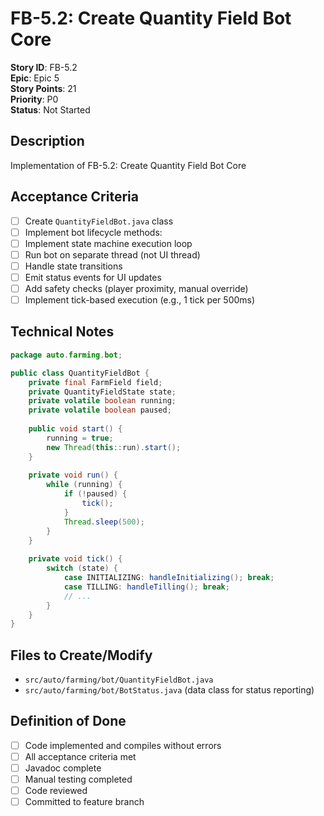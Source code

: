 # FB-5.2: Create Quantity Field Bot Core

**Story ID**: FB-5.2  
**Epic**: Epic 5  
**Story Points**: 21  
**Priority**: P0  
**Status**: Not Started  

## Description
Implementation of FB-5.2: Create Quantity Field Bot Core

## Acceptance Criteria
- [ ] Create `QuantityFieldBot.java` class
- [ ] Implement bot lifecycle methods:
- [ ] Implement state machine execution loop
- [ ] Run bot on separate thread (not UI thread)
- [ ] Handle state transitions
- [ ] Emit status events for UI updates
- [ ] Add safety checks (player proximity, manual override)
- [ ] Implement tick-based execution (e.g., 1 tick per 500ms)

## Technical Notes
```java
package auto.farming.bot;

public class QuantityFieldBot {
    private final FarmField field;
    private QuantityFieldState state;
    private volatile boolean running;
    private volatile boolean paused;
    
    public void start() {
        running = true;
        new Thread(this::run).start();
    }
    
    private void run() {
        while (running) {
            if (!paused) {
                tick();
            }
            Thread.sleep(500);
        }
    }
    
    private void tick() {
        switch (state) {
            case INITIALIZING: handleInitializing(); break;
            case TILLING: handleTilling(); break;
            // ...
        }
    }
}
```

## Files to Create/Modify
- `src/auto/farming/bot/QuantityFieldBot.java`
- `src/auto/farming/bot/BotStatus.java` (data class for status reporting)

## Definition of Done
- [ ] Code implemented and compiles without errors
- [ ] All acceptance criteria met
- [ ] Javadoc complete
- [ ] Manual testing completed
- [ ] Code reviewed
- [ ] Committed to feature branch

